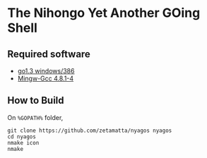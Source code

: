 The Nihongo Yet Another GOing Shell
===================================

Required software
-----------------

* [go1.3 windows/386](http://golang.org)
* [Mingw-Gcc 4.8.1-4](http://mingw.org/)

How to Build
------------

On `%GOPATH%` folder,

    git clone https://github.com/zetamatta/nyagos nyagos
    cd nyagos
    nmake icon
    nmake
